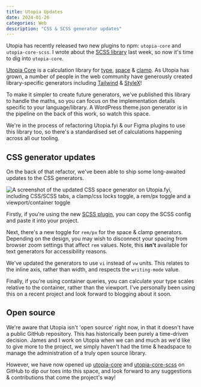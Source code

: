 ```yaml
---
title: Utopia Updates
date: 2024-01-26
categories: Web
description: "CSS & SCSS generator updates"
---
```


Utopia has recently released two new plugins to npm: `utopia-core` and `utopia-core-scss`. I wrote about the [SCSS library](https://utopia.fyi/blog/utopia-core-scss) last week, so now it's time to dig into `utopia-core`.

[Utopia Core](https://github.com/trys/utopia-core) is a calculation library for [type](https://utopia.fyi/type/calculator/), [space](https://utopia.fyi/space/calculator/) & [clamp](https://utopia.fyi/clamp/calculator/). As Utopia has grown, a number of people in the web community have generously created library-specific generators including [Tailwind](https://github.com/domchristie/tailwind-utopia) & [StyleX](https://github.com/facebook/stylex/tree/main/apps/nextjs-example/app)!

To make it simpler to create future generators, we've published this library to handle the maths, so you can focus on the implementation details specific to your language/library. A WordPress theme.json generator is in the pipeline on the back of this work, so watch this space.

We're in the process of refactoring Utopia.fyi & our Figma plugins to use this library too, so there's a standardised set of calculations happening across all our tooling.

## CSS generator updates

On the back of that refactor, we've been able to ship some long-awaited updates to the CSS generators.

![A screenshot of the updated CSS space generator on Utopia.fyi, including CSS/SCSS tabs, a clamp/css locks toggle, a rem/px toggle and a viewport/container toggle](/images/blog/utopia-generator.jpg)

Firstly, if you're using the new [SCSS plugin](https://www.npmjs.com/package/utopia-core-scss), you can copy the SCSS config and paste it into your project.

Next, there's a new toggle for `rem/px` for the space & clamp generators. Depending on the design, you may wish to disconnect your spacing from browser zoom settings that affect `rem` values. Note, this **isn't** available for text generators for accessibility reasons.

We've updated the generators to use `vi` instead of `vw` units. This relates to the inline axis, rather than width, and respects the `writing-mode` value.

Finally, if you're using container queries, you can calculate your type scales relative to the container, rather than the viewport. I've personally been using this on a recent project and look forward to blogging about it soon.

## Open source

We're aware that Utopia isn't 'open source' right now, in that it doesn't have a public GitHub repository. This has historically been purely a time-driven decision. James and I work on Utopia when we can and much as we'd like to give more to the project, we simply haven't had the time & headspace to manage the administration of a truly open source library.

However, we have now opened up [utopia-core](https://github.com/trys/utopia-core) and [utopia-core-scss](https://github.com/trys/utopia-core-scss) on GitHub to dip our toes into this space, and look forward to any suggestions & contributions that come the project's way!
